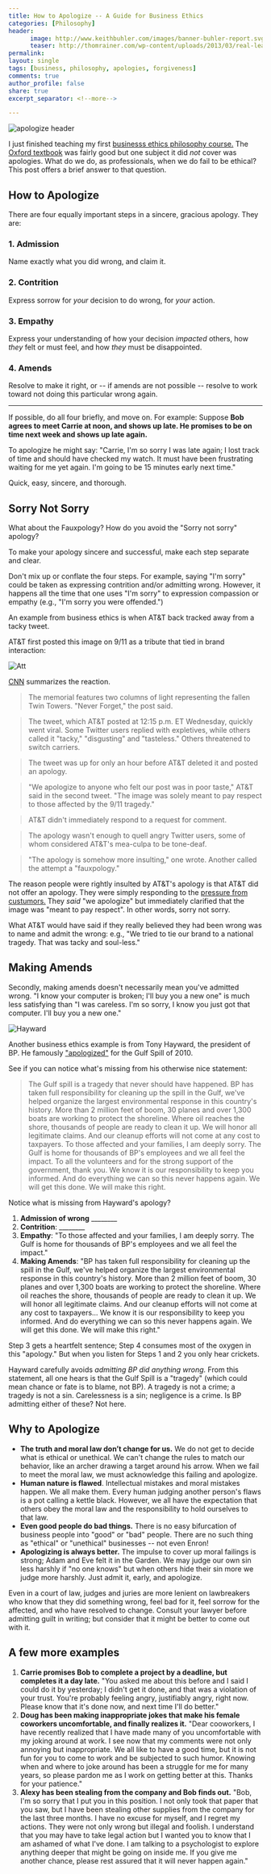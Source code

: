 ```yaml
---
title: How to Apologize -- A Guide for Business Ethics
categories: [Philosophy]
header:
      image: http://www.keithbuhler.com/images/banner-buhler-report.svg
      teaser: http://thomrainer.com/wp-content/uploads/2013/03/real-leaders-apologize.jpg
permalink: 
layout: single
tags: [business, philosophy, apologies, forgiveness]
comments: true
author_profile: false
share: true
excerpt_separator: <!--more-->

---
```


![apologize header](http://thomrainer.com/wp-content/uploads/2013/03/real-leaders-apologize.jpg)

I just finished teaching my first [businesss ethics philosophy course.](http://www.keithbuhler.com/syllabi) The [Oxford textbook](http://amzn.to/2i6D2EV) was fairly good but one subject it did *not* cover was apologies. What do we do, as professionals, when we do fail to be ethical? This post offers a brief answer to that question.


## How to Apologize

There are four equally important steps in a sincere, gracious apology. They are: 

### 1. Admission

Name exactly what you did wrong, and claim it. 

### 2. Contrition

Express sorrow for *your* decision to do wrong, for *your* action.  

### 3. Empathy

Express your understanding of how your decision *impacted* others, how *they* felt or must feel, and how *they* must be disappointed. 

### 4. Amends

Resolve to make it right, or -- if amends are not possible -- resolve to work toward not doing this particular wrong again. 


----
If possible, do all four briefly, and move on. For example: Suppose **Bob agrees to meet Carrie at noon, and shows up late. He promises to be on time next week and shows up late again.** 

To apologize he might say: "Carrie, I'm so sorry I was late again; I lost track of time and should have checked my watch. It must have been frustrating waiting for me yet again. I'm going to be 15 minutes early next time."

Quick, easy, sincere, and thorough. 


## Sorry Not Sorry

What about the Fauxpology?  How do you avoid the "Sorry not sorry" apology? 

To make your apology sincere and successful, make each step separate and clear.  

Don't mix up or conflate the four steps. For example, saying "I'm sorry" could be taken as expressing contrition and/or admitting wrong. However, it happens all the time that one uses "I'm sorry" to expression compassion or empathy (e.g., "I'm sorry you were offended.") 

An example from business ethics is when AT&T back tracked away from a tacky tweet. 

AT&T first posted this image on 9/11 as a tribute that tied in brand interaction: 

![Att](http://i2.cdn.turner.com/money/dam/assets/130911140441-att-twitter-1024x576.jpg) 

[CNN](http://money.cnn.com/2013/09/11/technology/social/att-9-11-tweet/) summarizes the reaction. 

>The memorial features two columns of light representing the fallen Twin Towers. "Never Forget," the post said.

>The tweet, which AT&T posted at 12:15 p.m. ET Wednesday, quickly went viral. Some Twitter users replied with expletives, while others called it "tacky," "disgusting" and "tasteless." Others threatened to switch carriers.

>The tweet was up for only an hour before AT&T deleted it and posted an apology.

>"We apologize to anyone who felt our post was in poor taste," AT&T said in the second tweet. "The image was solely meant to pay respect to those affected by the 9/11 tragedy."

>AT&T didn't immediately respond to a request for comment.

>The apology wasn't enough to quell angry Twitter users, some of whom considered AT&T's mea-culpa to be tone-deaf.

>"The apology is somehow more insulting," one wrote. Another called the attempt a "fauxpology."

The reason people were rightly insulted by AT&T's apology is that AT&T did not offer an apology.  They were simply responding to the [pressure from custumors.](http://www.keithbuhler.com/buhlerreport/philosophy/2016/12/16/soft-coercion.html) They *said* "we apologize" but immediately clarified that the image was "meant to pay respect". In other words, sorry not sorry. 

What AT&T would have said if they really believed they had been wrong was to name and admit the wrong: e.g., "We tried to tie our brand to a national tragedy. That was tacky and soul-less."

## Making Amends

Secondly, making amends doesn't necessarily mean you've admitted wrong. "I know your computer is broken; I'll buy you a new one" is much less satisfying than "I was careless. I'm so sorry, I know you just got that computer. I'll buy you a new one." 


![Hayward](http://i.telegraph.co.uk/telegraph/multimedia/archive/01660/tony-hayward_1660609c.jpg)

Another business ethics example is from Tony Hayward, the president of BP. He famously ["apologized"](https://www.youtube.com/watch?v=_AwD_7yNzKo) for the Gulf Spill of 2010. 

See if you can notice what's missing from his otherwise nice statement: 

>The Gulf spill is a tragedy that never should have happened. BP has taken full responsibility for cleaning up the spill in the Gulf, we've helped organize the largest environmental response in this country's history. More than 2 million feet of boom, 30 planes and over 1,300 boats are working to protect the shoreline. Where oil reaches the shore, thousands of people are ready to clean it up. We will honor all legitimate claims. And our cleanup efforts will not come at any cost to taxpayers.
>To those affected and your families, I am deeply sorry. The Gulf is home for thousands of BP's employees and we all feel the impact. To all the volunteers and for the strong support of the government, thank you. We know it is our responsibility to keep you informed. And do everything we can so this never happens again. We will get this done. We will make this right.

Notice what is missing from Hayward's apology?  

1. **Admission of wrong** ________
2. **Contrition**: ________
3. **Empathy**: "To those affected and your families, I am deeply sorry. The Gulf is home for thousands of BP's employees and we all feel the impact."
4. **Making Amends**: "BP has taken full responsibility for cleaning up the spill in the Gulf, we've helped organize the largest environmental response in this country's history. More than 2 million feet of boom, 30 planes and over 1,300 boats are working to protect the shoreline. Where oil reaches the shore, thousands of people are ready to clean it up. We will honor all legitimate claims. And our cleanup efforts will not come at any cost to taxpayers... We know it is our responsibility to keep you informed. And do everything we can so this never happens again. We will get this done. We will make this right."


Step 3 gets a heartfelt sentence; Step 4 consumes most of the oxygen in this "apology." But when you listen for Steps 1 and 2 you only hear crickets. 

Hayward carefully avoids *admitting BP did anything wrong.* From this statement, all one hears is that the Gulf Spill is a "tragedy" (which could mean chance or fate is to blame, not BP). A tragedy is not a crime; a tragedy is not a sin. Carelessness is a sin; negligence is a crime. Is BP admitting either of these? Not here. 



## Why to Apologize

- **The truth and moral law don’t change for us.** We do not get to decide what is ethical or unethical. We can't change the rules to match our behavior, like an archer drawing a target around his arrow. When we fail to meet the moral law, we must acknowledge this failing and apologize. 
- **Human nature is flawed**. Intellectual mistakes and moral mistakes happen. We all make them. Every human judging another person's flaws is a pot calling a kettle black. However, we all have the expectation that others obey the moral law and the responsibility to hold ourselves to that law.
- **Even good people do bad things.** There is no easy bifurcation of business people into "good" or "bad" people. There are no such thing as "ethical" or "unethical" businesses -- not even Enron!
- **Apologizing is always better.** The impulse to cover up moral failings is strong; Adam and Eve felt it in the Garden. We may judge our own sin less harshly if "no one knows" but when others hide their sin more we judge more harshly. Just admit it, early, and apologize. 


Even in a court of law, judges and juries are more lenient on lawbreakers who know that they did something wrong, feel bad for it, feel sorrow for the affected, and who have resolved to change. Consult your lawyer before admitting guilt in writing; but consider that it might be better to come out with it. 


## A few more examples

1. **Carrie promises Bob to complete a project by a deadline, but completes it a day late.** "You asked me about this before and I said I could do it by yesterday; I didn't get it done, and that was a violation of your trust. You're probably feeling angry, justifiably angry, right now. Please know that it's done now, and next time I'll do better."
3. **Doug has been making inappropriate jokes that make his female coworkers uncomfortable, and finally realizes it.** "Dear cooworkers, I have recently realized that I have made many of you uncomfortable with my joking around at work. I see now that my comments were not only annoying but inappropriate. We all like to have a good time, but it is not fun for you to come to work and be subjected to such humor. Knowing when and where to joke around has been a struggle for me for many years, so please pardon me as I work on getting better at this. Thanks for your patience."
3. **Alexy has been stealing from the company and Bob finds out.** "Bob, I'm so sorry that I put you in this position. I not only took that paper that you saw, but I have been stealing other supplies from the company for the last three months. I have no excuse for myself, and I regret my actions. They were not only wrong but illegal and foolish. I understand that you may have to take legal action but I wanted you to know that I am ashamed of what I've done. I am talking to a psychologist to explore anything deeper that might be going on inside me. If you give me another chance, please rest assured that it will never happen again."
